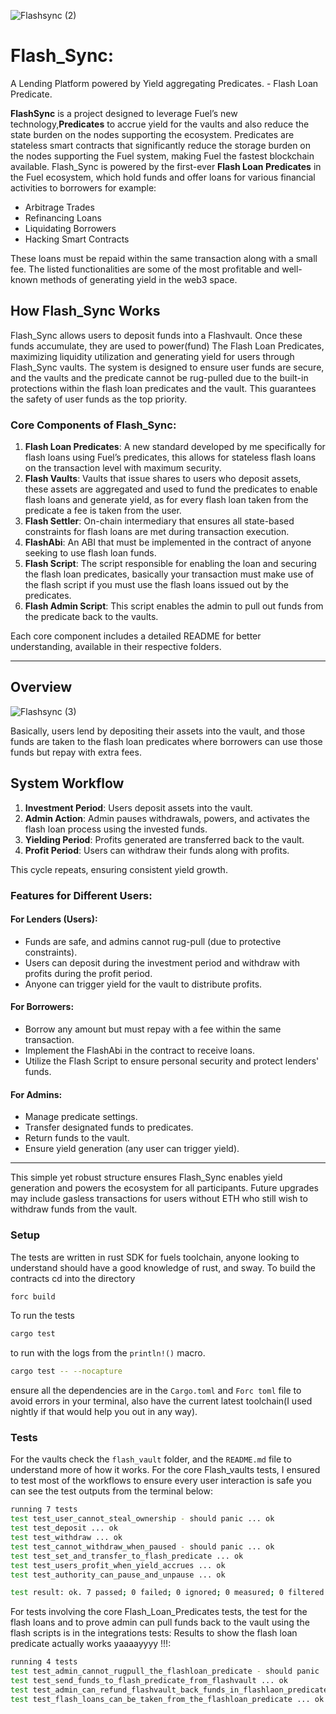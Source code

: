    ![Flashsync (2)](https://github.com/user-attachments/assets/317b7c3d-7bde-4e1d-bdde-8c83cf63d831)
# Flash_Sync:
A Lending Platform powered by Yield aggregating Predicates. - Flash Loan Predicate.

**FlashSync** is a project designed to leverage Fuel’s new technology,**Predicates** to accrue yield for the vaults and also reduce the state burden on the nodes supporting the ecosystem.
Predicates are stateless smart contracts that significantly reduce the storage burden on the nodes supporting the Fuel system, making Fuel the fastest blockchain available. Flash_Sync is powered by the first-ever **Flash Loan Predicates** in the Fuel ecosystem, which hold funds and offer loans for various financial activities to borrowers for example:

- Arbitrage Trades
- Refinancing Loans
- Liquidating Borrowers
- Hacking Smart Contracts

These loans must be repaid within the same transaction along with a small fee. The listed functionalities are some of the most profitable and well-known methods of generating yield in the web3 space.

## How Flash_Sync Works

Flash_Sync allows users to deposit funds into a Flashvault. Once these funds accumulate, they are used to power(fund) The Flash Loan Predicates, maximizing liquidity utilization and generating yield for users through Flash_Sync vaults. The system is designed to ensure user funds are secure, and the vaults and the predicate cannot be rug-pulled due to the built-in protections within the flash loan predicates and the vault. This guarantees the safety of user funds as the top priority.

### Core Components of Flash_Sync:

1. **Flash Loan Predicates**: A new standard developed by me specifically for flash loans using Fuel’s predicates, this allows for stateless flash loans on the transaction level with maximum security.
2. **Flash Vaults**: Vaults that issue shares to users who deposit assets, these assets are aggregated and used to fund the predicates to  enable flash loans and generate yield, as for every flash loan taken from the predicate a fee is taken from the user.
3. **Flash Settler**: On-chain intermediary that ensures all state-based constraints for flash loans are met during transaction execution.
4. **FlashAbi**: An ABI that must be implemented in the contract of anyone seeking to use flash loan funds.
5. **Flash Script**: The script responsible for enabling the loan and securing the flash loan predicates, basically your transaction must make use of the flash script if you must use the flash loans issued out by the predicates.
6. **Flash Admin Script**: This script enables the admin to pull out funds from the predicate back to the vaults.

Each core component includes a detailed README for better understanding, available in their respective folders.

---

## Overview
![Flashsync (3)](https://github.com/user-attachments/assets/cb63c237-df29-4161-9eb2-f8eb637388ba)

Basically, users lend by depositing their assets into the vault, and those funds are taken to the flash loan predicates where borrowers can use those funds but repay with extra fees.

## System Workflow

1. **Investment Period**: Users deposit assets into the vault.
2. **Admin Action**: Admin pauses withdrawals, powers, and activates the flash loan process using the invested funds.
3. **Yielding Period**: Profits generated are transferred back to the vault.
4. **Profit Period**: Users can withdraw their funds along with profits.

This cycle repeats, ensuring consistent yield growth.

### Features for Different Users:

#### For Lenders (Users):
- Funds are safe, and admins cannot rug-pull (due to protective constraints).
- Users can deposit during the investment period and withdraw with profits during the profit period.
- Anyone can trigger yield for the vault to distribute profits.

#### For Borrowers:
- Borrow any amount but must repay with a fee within the same transaction.
- Implement the FlashAbi in the contract to receive loans.
- Utilize the Flash Script to ensure personal security and protect lenders' funds.

#### For Admins:
- Manage predicate settings.
- Transfer designated funds to predicates.
- Return funds to the vault.
- Ensure yield generation (any user can trigger yield).

---

This simple yet robust structure ensures Flash_Sync enables yield generation and powers the ecosystem for all participants. Future upgrades may include gasless transactions for users without ETH who still wish to withdraw funds from the vault.





### Setup

The tests are written in rust SDK for fuels toolchain, anyone looking to understand should have a good knowledge of rust, and sway.
To build the contracts cd into the directory
```bash
forc build
```
To run the tests 
```bash
cargo test
```
to run with the logs from the `println!()` macro.
```bash
cargo test -- --nocapture
```

ensure all the dependencies are in the `Cargo.toml` and `Forc toml` file to avoid errors in your terminal, also have the current latest toolchain(I used nightly if that would help you out in any way).

### Tests

For the vaults check the `flash_vault` folder, and the `README.md` file to understand more of how it works.
For the core Flash_vaults tests, I ensured to test most of the workflows to ensure every user interaction is safe you can see the test outputs from the terminal below:

```bash
running 7 tests
test test_user_cannot_steal_ownership - should panic ... ok
test test_deposit ... ok
test test_withdraw ... ok
test test_cannot_withdraw_when_paused - should panic ... ok
test test_set_and_transfer_to_flash_predicate ... ok
test test_users_profit_when_yield_accrues ... ok
test test_authority_can_pause_and_unpause ... ok

test result: ok. 7 passed; 0 failed; 0 ignored; 0 measured; 0 filtered out; finished in 1.50
```

For tests involving the core Flash_Loan_Predicates tests, the test for the flash loans and to prove admin can pull funds back to the vault using the flash scripts is in the integrations tests:
Results to show the flash loan predicate actually works yaaaayyyy !!!: 
```bash
running 4 tests
test test_admin_cannot_rugpull_the_flashloan_predicate - should panic ... ok
test test_send_funds_to_flash_predicate_from_flashvault ... ok
test test_admin_can_refund_flashvault_back_funds_in_flashlaon_predicate ... ok
test test_flash_loans_can_be_taken_from_the_flashloan_predicate ... ok

```
